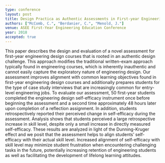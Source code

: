 ```yaml
---
type: conference
layout: post
title: Design Practica as Authentic Assessments in First-year Engineering Design Courses
authors: ["McComb, C.", "Berdanier, C.", "Menold, J."]
venue: ASEE First-Year Engineering Education Conference
year: 2018
accepted: true
---
```

This paper describes the design and evaluation of a novel assessment for first-year engineering design courses that is rooted in an authentic design challenge. This approach modifies the traditional written-exam approach typically found in engineering courses, which is inherently inauthentic and cannot easily capture the exploratory nature of engineering design. Our assessment improves alignment with common learning objectives found in first-year engineering design courses and additionally prepares students for the type of case study interviews that are increasingly common for entry-level engineering jobs. To evaluate our assessment, 50 first-year students completed the engineering design self-efficacy instrument once before beginning the assessment and a second time approximately 48 hours later upon completion of a reflection assignment. In addition, students retrospectively reported their perceived change in self-efficacy during the assessment. Analysis shows that students perceived a large retrospective increase in skill level, despite only a small increase in directly measured self-efficacy. These results are analyzed in light of the Dunning-Kruger effect and we posit that the assessment helps to align students’ self-efficacy with their actual skill level. Increased alignment of self-efficacy with skill level may minimize student frustration when encountering challenging tasks in the future, potentially increasing retention of engineering students as well as facilitating the development of lifelong learning attitudes.
